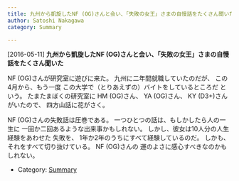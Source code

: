 ```yaml
---
title: 九州から凱旋したNF (OG)さんと会い、「失敗の女王」さまの自慢話をたくさん聞いた
author: Satoshi Nakagawa
category: Summary

---
```


[2016-05-11] **九州から凱旋したNF (OG)さんと会い、「失敗の女王」さまの自慢話をたくさん聞いた** 

 NF (OG)さんが研究室に遊びに来た。
九州に二年間就職していたのだが、
この4月から、もう一度
この大学で（とりあえずの）バイトをしているところだ
という。
たまたまぼくの研究室に
HM (OG)さん、
YA (OG)さん、
KY (D3+)さんがいたので、
四方山話に花がさく。

 NF (OG)さんの失敗話は圧巻である。
一つひとつの話は、もしかしたら人の一生に
一回か二回あるような出来事かもしれない。
しかし、彼女は10人分の人生経験をあわせた
失敗を、
1年か2年のうちにすべて経験しているのだ。
しかも、それをすべて切り抜けている。
NF (OG)さんの
運のよさに感心すべきなのかもしれない。

- Category: [Summary](https://merapano.github.io/categories.html#Summary)

